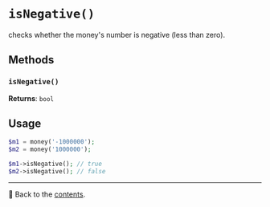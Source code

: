 # `isNegative()`

checks whether the money's number is negative (less than zero).

## Methods

### `isNegative()`
**Returns**: `bool`

## Usage

```php
$m1 = money('-1000000');
$m2 = money('1000000');

$m1->isNegative(); // true
$m2->isNegative(); // false
```

---

📌 Back to the [contents](/docs/04_money/README.md).
